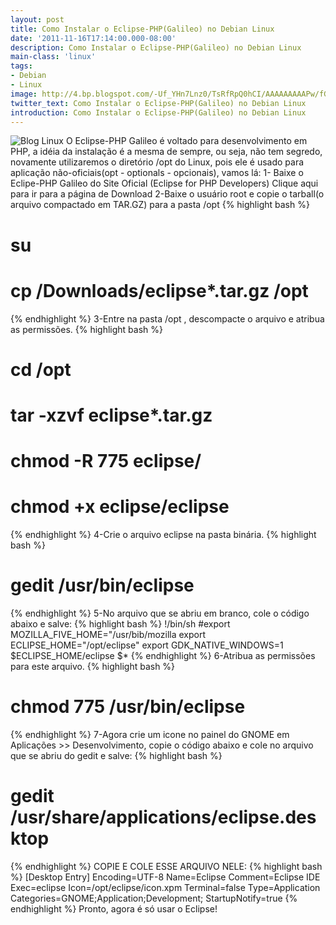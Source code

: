 ```yaml
---
layout: post
title: Como Instalar o Eclipse-PHP(Galileo) no Debian Linux
date: '2011-11-16T17:14:00.000-08:00'
description: Como Instalar o Eclipse-PHP(Galileo) no Debian Linux
main-class: 'linux'
tags:
- Debian
- Linux
image: http://4.bp.blogspot.com/-Uf_YHn7Lnz0/TsRfRpQ0hCI/AAAAAAAAAPw/fGpfv-KxfkA/s72-c/eclipse-galileo-splash-for-linux.jpg
twitter_text: Como Instalar o Eclipse-PHP(Galileo) no Debian Linux
introduction: Como Instalar o Eclipse-PHP(Galileo) no Debian Linux
---
```

![Blog Linux](http://4.bp.blogspot.com/-Uf_YHn7Lnz0/TsRfRpQ0hCI/AAAAAAAAAPw/fGpfv-KxfkA/s320/eclipse-galileo-splash-for-linux.jpg "Blog Linux")
O Eclipse-PHP Galileo é voltado para desenvolvimento em PHP, a idéia da instalação é a mesma de sempre,
ou seja, não tem segredo, novamente utilizaremos o diretório /opt do Linux, pois ele
é usado para aplicação não-oficiais(opt - optionals - opcionais), vamos lá:
1- Baixe o Eclipe-PHP Galileo do Site Oficial (Eclipse for PHP Developers)
Clique aqui para ir para a página de Download
2-Baixe o usuário root e copie o tarball(o arquivo compactado em TAR.GZ) para a pasta /opt
{% highlight bash %}
# su
# cp /Downloads/eclipse*.tar.gz /opt
{% endhighlight %}
3-Entre na pasta /opt , descompacte o arquivo e atribua as permissões.
{% highlight bash %}
# cd /opt
# tar -xzvf eclipse*.tar.gz
# chmod -R 775 eclipse/
# chmod +x eclipse/eclipse
{% endhighlight %}
4-Crie o arquivo eclipse na pasta binária.
{% highlight bash %}
# gedit /usr/bin/eclipse
{% endhighlight %}
5-No arquivo que se abriu em branco, cole o código abaixo e salve:
{% highlight bash %}
!/bin/sh
#export MOZILLA_FIVE_HOME="/usr/bib/mozilla
export ECLIPSE_HOME="/opt/eclipse"
export GDK_NATIVE_WINDOWS=1
$ECLIPSE_HOME/eclipse $*
{% endhighlight %}
6-Atribua as permissões para este arquivo.
{% highlight bash %}
# chmod 775 /usr/bin/eclipse
{% endhighlight %}
7-Agora crie um icone no painel do GNOME  em Aplicações >> Desenvolvimento, copie o código abaixo e cole no arquivo
que se abriu do gedit e salve:
{% highlight bash %}
# gedit /usr/share/applications/eclipse.desktop
{% endhighlight %}
COPIE E COLE ESSE ARQUIVO NELE:
{% highlight bash %}
[Desktop Entry]
Encoding=UTF-8
Name=Eclipse
Comment=Eclipse IDE
Exec=eclipse
Icon=/opt/eclipse/icon.xpm
Terminal=false
Type=Application
Categories=GNOME;Application;Development;
StartupNotify=true
{% endhighlight %}
Pronto, agora é só usar o Eclipse!

